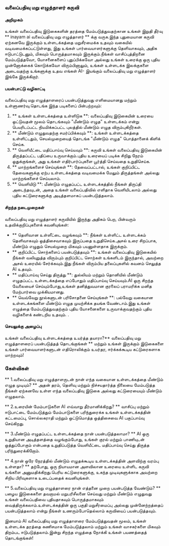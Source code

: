 ### வலைப்பதிவு மறு எழுத்தாளர் கருவி

#### அறிமுகம்
உங்கள் வலைப்பதிவு இடுகைகளின் தரத்தை மேம்படுத்துவதற்கான உங்கள் இறுதி தீர்வு ** inayam ai வலைப்பதிவு மறு எழுத்தாளர் ** க்கு வருக.இந்த புதுமையான கருவி ஏற்கனவே இருக்கும் உள்ளடக்கத்தை மறுசீரமைக்க உதவும் வகையில் வடிவமைக்கப்பட்டுள்ளது, இது உங்கள் பார்வையாளர்களுக்கு தெளிவாகவும், அதிக ஈடுபாட்டுடனும், மிகவும் பொருத்தமாகவும் இருக்கும்.நீங்கள் வாசிப்புத்திறனை மேம்படுத்தவோ, யோசனைகளைப் புதுப்பிக்கவோ அல்லது உங்கள் உரைக்கு ஒரு புதிய முன்னோக்கைக் கொடுக்கவோ விரும்பினாலும், உங்கள் உள்ளடக்க இலக்குகளை அடைவதற்கு உங்களுக்கு உதவ எங்கள் AI- இயங்கும் வலைப்பதிவு மறு எழுத்தாளர் இங்கே இருக்கிறார்.

#### பயன்பாட்டு வழிகாட்டி
வலைப்பதிவு மறு எழுத்தாளரைப் பயன்படுத்துவது எளிமையானது மற்றும் உள்ளுணர்வு.தொடங்க இந்த படிகளைப் பின்பற்றவும்:

1. ** உங்கள் உள்ளடக்கத்தை உள்ளிடுக **: வலைப்பதிவு இடுகையின் உரையை ஒட்டுவதன் மூலம் தொடங்கவும் "மீண்டும் எழுத" உள்ளடக்கம் என்று பெயரிடப்பட்ட நியமிக்கப்பட்ட புலத்தில் மீண்டும் எழுத விரும்புகிறீர்கள்.
2. ** மீண்டும் எழுதுவதற்கு சமர்ப்பிக்கவும் **: உங்கள் உள்ளடக்கத்தை உள்ளிட்டதும், செயல்முறையைத் தொடங்க "மீண்டும் எழுத" பொத்தானைக் கிளிக் செய்க.
3. ** வெளியீட்டை மதிப்பாய்வு செய்யவும் **: கருவி உங்கள் வலைப்பதிவு இடுகையின் திருத்தப்பட்ட பதிப்பை உருவாக்கும்.புதிய உரையைப் படிக்க சிறிது நேரம் ஒதுக்குங்கள், அது உங்கள் எதிர்பார்ப்புகளை பூர்த்தி செய்வதை உறுதிசெய்க.
4. ** மாற்றங்களைச் செய்யுங்கள் **: தேவைப்பட்டால், உங்கள் குறிப்பிட்ட தேவைகளுக்கு ஏற்ப உள்ளடக்கத்தை வடிவமைக்க மேலும் திருத்தங்கள் அல்லது மாற்றங்களைச் செய்யலாம்.
5. ** வெளியிடு **: மீண்டும் எழுதப்பட்ட உள்ளடக்கத்தில் நீங்கள் திருப்தி அடைந்தவுடன், அதை உங்கள் வலைப்பதிவில் எளிதாக வெளியிடலாம் அல்லது புதிய கட்டுரைகளுக்கு அடித்தளமாகப் பயன்படுத்தலாம்.

#### சிறந்த நடைமுறைகள்
வலைப்பதிவு மறு எழுத்தாளர் கருவியில் இருந்து அதிகம் பெற, பின்வரும் உதவிக்குறிப்புகளைக் கவனியுங்கள்:

- ** தெளிவான உள்ளீட்டை வழங்கவும் **: நீங்கள் உள்ளிட்ட உள்ளடக்கம் தெளிவாகவும் ஒத்திசைவாகவும் இருப்பதை உறுதிசெய்க.அசல் உரை சிறப்பாக, மீண்டும் எழுதும் செயல்முறை மிகவும் பயனுள்ளதாக இருக்கும்.
- ** குறிப்பிட்ட சொற்களைப் பயன்படுத்தவும் **: உங்கள் வலைப்பதிவு இடுகையில் நீங்கள் வலியுறுத்த விரும்பும் குறிப்பிட்ட சொற்கள் உங்களிடம் இருந்தால், அவற்றை அசல் உரையில் சேர்க்கவும்.இது நீங்கள் விரும்பிய தலைப்புகளில் கவனம் செலுத்த AI உதவும்.
- ** மதிப்பாய்வு செய்து திருத்து **: துல்லியம் மற்றும் தொனியில் மீண்டும் எழுதப்பட்ட உள்ளடக்கத்தை எப்போதும் மதிப்பாய்வு செய்யவும்.AI ஒரு சிறந்த வேலையைச் செய்யும்போது, ​​உங்கள் தனித்துவமான குரலைப் பராமரிக்க மனித மேற்பார்வை முக்கியமானது.
- ** வெவ்வேறு நூல்களுடன் பரிசோதனை செய்யுங்கள் **: பல்வேறு வகையான உள்ளடக்கங்களை மீண்டும் எழுத முயற்சிக்க தயங்க வேண்டாம்.இது உங்கள் எழுத்தை மேம்படுத்துவதற்கும் புதிய யோசனைகளை உருவாக்குவதற்கும் புதிய வழிகளைக் கண்டறிய உதவும்.
.

#### செயலுக்கு அழைப்பு
உங்கள் வலைப்பதிவு உள்ளடக்கத்தை உயர்த்த தயாரா?** வலைப்பதிவு மறு எழுத்தாளரைப் பயன்படுத்தத் தொடங்குங்கள் ** மற்றும் உங்கள் இருக்கும் இடுகைகளை உங்கள் பார்வையாளர்களுடன் எதிரொலிக்கும் உயர்தர, ஈர்க்கக்கூடிய கட்டுரைகளாக மாற்றவும்!

### கேள்விகள்

** 1.வலைப்பதிவு மறு எழுத்தாளருடன் நான் எந்த வகையான உள்ளடக்கத்தை மீண்டும் எழுத முடியும்? **
அதன் தரம், தெளிவு மற்றும் நிச்சயதார்த்த நிலையை மேம்படுத்த நீங்கள் ஏற்கனவே உள்ள எந்த வலைப்பதிவு இடுகை அல்லது கட்டுரையையும் மீண்டும் எழுதலாம்.

** 2.உரையின் மேம்பாடுகளை AI எவ்வாறு தீர்மானிக்கிறது? **
வாசிப்பு மற்றும் ஈடுபாட்டை மேம்படுத்தும் மேம்பாடுகளை பரிந்துரைக்க உங்கள் உள்ளடக்கத்தின் கட்டமைப்பு, சொல்லகராதி மற்றும் ஒட்டுமொத்த ஒத்திசைவை AI பகுப்பாய்வு செய்கிறது.

** 3.மீண்டும் எழுதப்பட்ட உள்ளடக்கத்தை நான் பயன்படுத்தலாமா? **
AI ஒரு உறுதியான அடித்தளத்தை வழங்கும்போது, ​​உங்கள் குரல் மற்றும் பாணியுடன் ஒத்துப்போகும் என்பதை உறுதிப்படுத்த வெளியீட்டை மதிப்பாய்வு செய்து திருத்த பரிந்துரைக்கிறோம்.

** 4.நான் ஒரே நேரத்தில் மீண்டும் எழுதக்கூடிய உள்ளடக்கத்தின் அளவிற்கு வரம்பு உள்ளதா? **
தற்போது, ​​ஒரு நியாயமான அளவிலான உரையை உள்ளிட கருவி உங்களை அனுமதிக்கிறது.பெரிய கட்டுரைகளுக்கு, உகந்த முடிவுகளுக்காக அவற்றை சிறிய பிரிவுகளாக உடைப்பதைக் கவனியுங்கள்.

** 5.வலைப்பதிவு மறு எழுத்தாளரை நான் எத்தனை முறை பயன்படுத்த வேண்டும்? **
பழைய இடுகைகளை தவறாமல் மறுபரிசீலனை செய்வது மற்றும் மீண்டும் எழுதுவது உங்கள் வலைப்பதிவை புதியதாகவும் பொருத்தமாகவும் வைத்திருக்கலாம்.உள்ளடக்கத்தின் ஒரு பகுதி மறுசீரமைப்பு அல்லது முன்னேற்றத்தைப் பயன்படுத்தலாம் என்று நீங்கள் உணரும்போதெல்லாம் கருவியைப் பயன்படுத்தவும்.

இனயாம் AI வலைப்பதிவு மறு எழுத்தாளரை மேம்படுத்துவதன் மூலம், உங்கள் உள்ளடக்க தரத்தை கணிசமாக மேம்படுத்தலாம் மற்றும் உங்கள் வாசகர்களை மிகவும் திறம்பட ஈடுபடுத்தலாம்.இன்று சிறந்த எழுத்தை நோக்கி உங்கள் பயணத்தைத் தொடங்குங்கள்!
